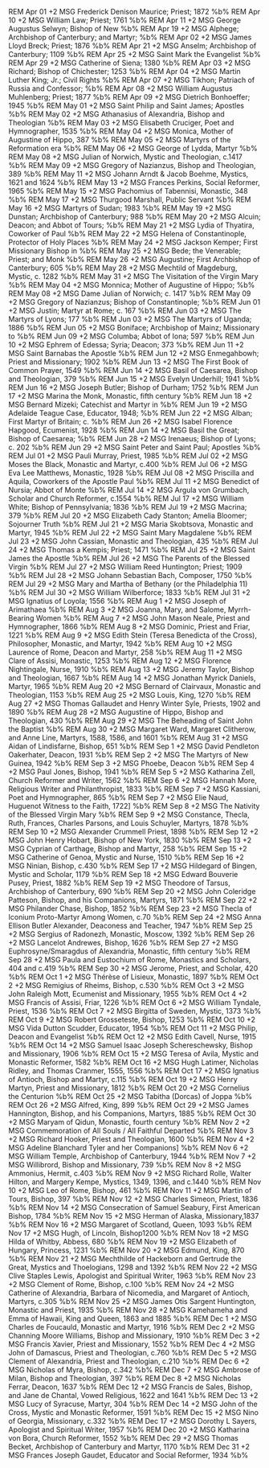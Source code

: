 REM Apr 01 +2 MSG Frederick Denison Maurice; Priest; 1872 %b%
REM Apr 10 +2 MSG William Law; Priest; 1761 %b%
REM Apr 11 +2 MSG George Augustus Selwyn; Bishop of New %b%
REM Apr 19 +2 MSG Alphege; Archbishop of Canterbury; and Martyr; %b%
REM Apr 02 +2 MSG James Lloyd Breck; Priest; 1876 %b%
REM Apr 21 +2 MSG Anselm; Archbishop of Canterbury; 1109 %b%
REM Apr 25 +2 MSG Saint Mark the Evangelist %b%
REM Apr 29 +2 MSG Catherine of Siena; 1380 %b%
REM Apr 03 +2 MSG Richard; Bishop of Chichester; 1253 %b%
REM Apr 04 +2 MSG Martin Luther King; Jr.; Civil Rights %b%
REM Apr 07 +2 MSG Tikhon; Patriach of Russia and Confessor; %b%
REM Apr 08 +2 MSG William Augustus Muhlenberg; Priest; 1877 %b%
REM Apr 09 +2 MSG Dietrich Bonhoeffer; 1945 %b%
REM May 01 +2 MSG Saint Philip and Saint James; Apostles %b%
REM May 02 +2 MSG Athanasius of Alexandria, Bishop and Theologian %b%
REM May 03 +2 MSG Elisabeth Cruciger, Poet and Hymnographer, 1535 %b%
REM May 04 +2 MSG Monica, Mother of Augustine of Hippo, 387 %b%
REM May 05 +2 MSG Martyrs of the Reformation era %b%
REM May 06 +2 MSG George of Lydda, Martyr %b%
REM May 08 +2 MSG Julian of Norwich, Mystic and Theologian, c.1417 %b%
REM May 09 +2 MSG Gregory of Nazianzus, Bishop and Theologian, 389 %b%
REM May 11 +2 MSG Johann Arndt & Jacob Boehme, Mystics, 1621 and 1624 %b%
REM May 13 +2 MSG Frances Perkins, Social Reformer, 1965 %b%
REM May 15 +2 MSG Pachomius of Tabennisi, Monastic, 348 %b%
REM May 17 +2 MSG Thurgood Marshall, Public Servant %b%
REM May 16 +2 MSG Martyrs of Sudan; 1983 %b%
REM May 19 +2 MSG Dunstan; Archbishop of Canterbury; 988 %b%
REM May 20 +2 MSG Alcuin; Deacon; and Abbot of Tours; %b%
REM May 21 +2 MSG Lydia of Thyatira, Coworker of Paul %b%
REM May 22 +2 MSG Helena of Constantinople, Protector of Holy Places %b%
REM May 24 +2 MSG Jackson Kemper; First Missionary Bishop in %b%
REM May 25 +2 MSG Bede; the Venerable; Priest; and Monk %b%
REM May 26 +2 MSG Augustine; First Archbishop of Canterbury; 605 %b%
REM May 28 +2 MSG Mechtild of Magdeburg, Mystic, c. 1282 %b%
REM May 31 +2 MSG The Visitation of the Virgin Mary %b%
REM May 04 +2 MSG Monnica; Mother of Augustine of Hippo; %b%
REM May 08 +2 MSG Dame Julian of Norwich; c. 1417 %b%
REM May 09 +2 MSG Gregory of Nazianzus; Bishop of Constantinople; %b%
REM Jun 01 +2 MSG Justin; Martyr at Rome; c. 167 %b%
REM Jun 03 +2 MSG The Martyrs of Lyons; 177 %b%
REM Jun 03 +2 MSG The Martyrs of Uganda; 1886 %b%
REM Jun 05 +2 MSG Boniface; Archbishop of Mainz; Missionary to %b%
REM Jun 09 +2 MSG Columba; Abbot of Iona; 597 %b%
REM Jun 10 +2 MSG Ephrem of Edessa; Syria; Deacon; 373 %b%
REM Jun 11 +2 MSG Saint Barnabas the Apostle %b%
REM Jun 12 +2 MSG Enmegahbowh; Priest and Missionary; 1902 %b%
REM Jun 13 +2 MSG The First Book of Common Prayer, 1549 %b%
REM Jun 14 +2 MSG Basil of Caesarea, Bishop and Theologian, 379 %b%
REM Jun 15 +2 MSG Evelyn Underhill; 1941 %b%
REM Jun 16 +2 MSG Joseph Butler; Bishop of Durham; 1752 %b%
REM Jun 17 +2 MSG Marina the Monk, Monastic, fifth century %b%
REM Jun 18 +2 MSG Bernard Mizeki; Catechist and Martyr in %b%
REM Jun 19 +2 MSG Adelaide Teague Case, Educator, 1948; %b%
REM Jun 22 +2 MSG Alban; First Martyr of Britain; c. %b%
REM Jun 26 +2 MSG Isabel Florence Hapgood, Ecumenist, 1928 %b%
REM Jun 14 +2 MSG Basil the Great; Bishop of Caesarea; %b%
REM Jun 28 +2 MSG Irenaeus; Bishop of Lyons; c. 202 %b%
REM Jun 29 +2 MSG Saint Peter and Saint Paul; Apostles %b%
REM Jul 01 +2 MSG Pauli Murray, Priest, 1985 %b%
REM Jul 02 +2 MSG Moses the Black, Monastic and Martyr, c.400 %b%
REM Jul 06 +2 MSG Eva Lee Matthews, Monastic, 1928 %b%
REM Jul 08 +2 MSG Priscilla and Aquila, Coworkers of the Apostle Paul %b%
REM Jul 11 +2 MSG Benedict of Nursia; Abbot of Monte %b%
REM Jul 14 +2 MSG Argula von Grumbach, Scholar and Church Reformer, c.1554 %b%
REM Jul 17 +2 MSG William White; Bishop of Pennsylvania; 1836 %b%
REM Jul 19 +2 MSG Macrina; 379 %b%
REM Jul 20 +2 MSG Elizabeth Cady Stanton; Amelia Bloomer; Sojourner Truth  %b%
REM Jul 21 +2 MSG Maria Skobtsova, Monastic and Martyr, 1945 %b%
REM Jul 22 +2 MSG Saint Mary Magdalene %b%
REM Jul 23 +2 MSG John Cassian, Monastic and Theologian, 435 %b%
REM Jul 24 +2 MSG Thomas a Kempis; Priest; 1471 %b%
REM Jul 25 +2 MSG Saint James the Apostle %b%
REM Jul 26 +2 MSG The Parents of the Blessed Virgin %b%
REM Jul 27 +2 MSG William Reed Huntington; Priest; 1909 %b%
REM Jul 28 +2 MSG Johann Sebastian Bach, Composer, 1750 %b%
REM Jul 29 +2 MSG Mary and Martha of Bethany (or the Philadelphia 11) %b%
REM Jul 30 +2 MSG William Wilberforce; 1833 %b%
REM Jul 31 +2 MSG Ignatius of Loyola; 1556 %b%
REM Aug 1 +2 MSG Joseph of Arimathaea %b%
REM Aug 3 +2 MSG Joanna, Mary, and Salome, Myrrh-Bearing Women %b%
REM Aug 7 +2 MSG John Mason Neale, Priest and Hymnographer, 1866 %b%
REM Aug 8 +2 MSG Dominic, Priest and Friar, 1221 %b%
REM Aug 9 +2 MSG Edith Stein (Teresa Benedicta of the Cross), Philosopher, Monastic, and Martyr, 1942 %b%
REM Aug 10 +2 MSG Laurence of Rome, Deacon and Martyr, 258 %b%
REM Aug 11 +2 MSG Clare of Assisi, Monastic, 1253 %b%
REM Aug 12 +2 MSG Florence Nightingale, Nurse, 1910 %b%
REM Aug 13 +2 MSG Jeremy Taylor, Bishop and Theologian, 1667 %b%
REM Aug 14 +2 MSG Jonathan Myrick Daniels, Martyr, 1965 %b%
REM Aug 20 +2 MSG Bernard of Clairvaux, Monastic and Theologian, 1153 %b%
REM Aug 25 +2 MSG Louis, King, 1270 %b%
REM Aug 27 +2 MSG Thomas Gallaudet and Henry Winter Syle, Priests, 1902 and 1890 %b%
REM Aug 28 +2 MSG Augustine of Hippo, Bishop and Theologian, 430 %b%
REM Aug 29 +2 MSG The Beheading of Saint John the Baptist %b%
REM Aug 30 +2 MSG Margaret Ward, Margaret Clitherow, and Anne Line, Martyrs, 1588, 1586, and 1601 %b%
REM Aug 31 +2 MSG Aidan of Lindisfarne, Bishop, 651 %b%
REM Sep 1 +2 MSG David Pendleton Oakerhater, Deacon, 1931 %b%
REM Sep 2 +2 MSG The Martyrs of New Guinea, 1942 %b%
REM Sep 3 +2 MSG Phoebe, Deacon %b%
REM Sep 4 +2 MSG Paul Jones, Bishop, 1941 %b%
REM Sep 5 +2 MSG Katharina Zell, Church Reformer and Writer, 1562 %b%
REM Sep 6 +2 MSG Hannah More, Religious Writer and Philanthropist, 1833 %b%
REM Sep 7 +2 MSG Kassiani, Poet and Hymnographer, 865 %b%
REM Sep 7 +2 MSG Elie Naud, Huguenot Witness to the Faith, 1722] %b%
REM Sep 8 +2 MSG The Nativity of the Blessed Virgin Mary %b%
REM Sep 9 +2 MSG Constance, Thecla, Ruth, Frances, Charles Parsons, and Louis Schuyler, Martyrs, 1878 %b%
REM Sep 10 +2 MSG Alexander Crummell Priest, 1898 %b%
REM Sep 12 +2 MSG John Henry Hobart, Bishop of New York, 1830 %b%
REM Sep 13 +2 MSG Cyprian of Carthage, Bishop and Martyr, 258 %b%
REM Sep 15 +2 MSG Catherine of Genoa, Mystic and Nurse, 1510 %b%
REM Sep 16 +2 MSG Ninian, Bishop, c.430 %b%
REM Sep 17 +2 MSG Hildegard of Bingen, Mystic and Scholar, 1179 %b%
REM Sep 18 +2 MSG Edward Bouverie Pusey, Priest, 1882 %b%
REM Sep 19 +2 MSG Theodore of Tarsus, Archbishop of Canterbury, 690 %b%
REM Sep 20 +2 MSG John Coleridge Patteson, Bishop, and his Companions, Martyrs, 1871 %b%
REM Sep 22 +2 MSG Philander Chase, Bishop, 1852 %b%
REM Sep 23 +2 MSG Thecla of Iconium Proto-Martyr Among Women, c.70 %b%
REM Sep 24 +2 MSG Anna Ellison Butler Alexander, Deaconess and Teacher, 1947 %b%
REM Sep 25 +2 MSG Sergius of Radonezh, Monastic, Moscow, 1392 %b%
REM Sep 26 +2 MSG Lancelot Andrewes, Bishop, 1626 %b%
REM Sep 27 +2 MSG Euphrosyne/Smaragdus of Alexandria, Monastic, fifth century %b%
REM Sep 28 +2 MSG Paula and Eustochium of Rome, Monastics and Scholars, 404 and c.419 %b%
REM Sep 30 +2 MSG Jerome, Priest, and Scholar, 420 %b%
REM Oct 1 +2 MSG Thérèse of Lisieux, Monastic, 1897 %b%
REM Oct 2 +2 MSG Remigius of Rheims, Bishop, c.530 %b%
REM Oct 3 +2 MSG John Raleigh Mott, Ecumenist and Missionary, 1955 %b%
REM Oct 4 +2 MSG Francis of Assisi, Friar, 1226 %b%
REM Oct 6 +2 MSG William Tyndale, Priest, 1536 %b%
REM Oct 7 +2 MSG Birgitta of Sweden, Mystic, 1373 %b%
REM Oct 9 +2 MSG Robert Grosseteste, Bishop, 1253 %b%
REM Oct 10 +2 MSG Vida Dutton Scudder, Educator, 1954 %b%
REM Oct 11 +2 MSG Philip, Deacon and Evangelist %b%
REM Oct 12 +2 MSG Edith Cavell, Nurse, 1915 %b%
REM Oct 14 +2 MSG Samuel Isaac Joseph Schereschewsky, Bishop and Missionary, 1906 %b%
REM Oct 15 +2 MSG Teresa of Avila, Mystic and Monastic Reformer, 1582 %b%
REM Oct 16 +2 MSG Hugh Latimer, Nicholas Ridley, and Thomas Cranmer, 1555, 1556 %b%
REM Oct 17 +2 MSG Ignatius of Antioch, Bishop and Martyr, c.115 %b%
REM Oct 19 +2 MSG Henry Martyn, Priest and Missionary, 1812 %b%
REM Oct 20 +2 MSG Cornelius the Centurion %b%
REM Oct 25 +2 MSG Tabitha (Dorcas) of Joppa %b%
REM Oct 26 +2 MSG Alfred, King, 899 %b%
REM Oct 29 +2 MSG James Hannington, Bishop, and his Companions, Martyrs, 1885 %b%
REM Oct 30 +2 MSG Maryam of Qidun, Monastic, fourth century %b%
REM Nov 2 +2 MSG Commemoration of All Souls / All Faithful Departed %b%
REM Nov 3 +2 MSG Richard Hooker, Priest and Theologian, 1600 %b%
REM Nov 4 +2 MSG Adeline Blanchard Tyler and her Companions] %b%
REM Nov 6 +2 MSG William Temple, Archbishop of Canterbury, 1944 %b%
REM Nov 7 +2 MSG Willibrord, Bishop and Missionary, 739 %b%
REM Nov 8 +2 MSG Ammonius, Hermit, c.403 %b%
REM Nov 9 +2 MSG Richard Rolle, Walter Hilton, and Margery Kempe, Mystics, 1349, 1396, and c.1440 %b%
REM Nov 10 +2 MSG Leo of Rome, Bishop, 461 %b%
REM Nov 11 +2 MSG Martin of Tours, Bishop, 397 %b%
REM Nov 12 +2 MSG Charles Simeon, Priest, 1836 %b%
REM Nov 14 +2 MSG Consecration of Samuel Seabury, First American Bishop, 1784 %b%
REM Nov 15 +2 MSG Herman of Alaska, Missionary,1837 %b%
REM Nov 16 +2 MSG Margaret of Scotland, Queen, 1093 %b%
REM Nov 17 +2 MSG Hugh, of Lincoln, Bishop1200 %b%
REM Nov 18 +2 MSG Hilda of Whitby, Abbess, 680 %b%
REM Nov 19 +2 MSG Elizabeth of Hungary, Princess, 1231 %b%
REM Nov 20 +2 MSG Edmund, King, 870 %b%
REM Nov 21 +2 MSG Mechthilde of Hackeborn and Gertrude the Great, Mystics and Thoelogians, 1298 and 1392 %b%
REM Nov 22 +2 MSG Clive Staples Lewis, Apologist and Spiritual Writer, 1963 %b%
REM Nov 23 +2 MSG Clement of Rome, Bishop, c.100 %b%
REM Nov 24 +2 MSG Catherine of Alexandria, Barbara of Nicomedia, and Margaret of Antioch, Martyrs, c.305 %b%
REM Nov 25 +2 MSG James Otis Sargent Huntington, Monastic and Priest, 1935 %b%
REM Nov 28 +2 MSG Kamehameha and Emma of Hawaii, King and Queen, 1863 and 1885 %b%
REM Dec 1 +2 MSG Charles de Foucauld, Monastic and Martyr, 1916 %b%
REM Dec 2 +2 MSG Channing Moore Williams, Bishop and Missionary, 1910 %b%
REM Dec 3 +2 MSG Francis Xavier, Priest and Missionary, 1552 %b%
REM Dec 4 +2 MSG John of Damascus, Priest and Theologian, c.760 %b%
REM Dec 5 +2 MSG Clement of Alexandria, Priest and Theologian, c.210 %b%
REM Dec 6 +2 MSG Nicholas of Myra, Bishop, c.342 %b%
REM Dec 7 +2 MSG Ambrose of Milan, Bishop and Theologian, 397 %b%
REM Dec 8 +2 MSG Nicholas Ferrar, Deacon, 1637 %b%
REM Dec 12 +2 MSG Francis de Sales, Bishop, and Jane de Chantal, Vowed Religious, 1622 and 1641 %b%
REM Dec 13 +2 MSG Lucy of Syracuse, Martyr, 304 %b%
REM Dec 14 +2 MSG John of the Cross, Mystic and Monastic Reformer, 1591 %b%
REM Dec 15 +2 MSG Nino of Georgia, Missionary, c.332 %b%
REM Dec 17 +2 MSG Dorothy L Sayers, Apologist and Spiritual Writer, 1957 %b%
REM Dec 20 +2 MSG Katharina von Bora, Church Reformer, 1552 %b%
REM Dec 29 +2 MSG Thomas Becket, Archbishop of Canterbury and Martyr, 1170 %b%
REM Dec 31 +2 MSG Frances Joseph Gaudet, Educator and Social Reformer, 1934 %b%
